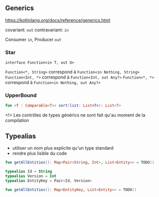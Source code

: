 
## Generics

<https://kotlinlang.org/docs/reference/generics.html>

covariant: `out`
contravariant: `in`

Consumer `in`, Producer `out`

###  Star

`interface Function<in T, out U>`

`Function<*, String>` correspond à `Function<in Nothing, String>`
`Function<Int, *>` correspond à `Function<Int, out Any?>`
`Function<*, *>` correspond à `Function<in Nothing, out Any?>`

### UpperBound

```kotlin
fun <T : Comparable<T>> sort(list: List<T>): List<T>
```

<!> Les contrôles de types générics ne sont fait qu'au moment de la compilation

## Typealias

* utiliser un nom plus explicite qu'un type standard
* rendre plus lisible du code

```kotlin
fun getAllEntities(): Map<Pair<String, Int>, List<Entity>> = TODO()

typealias Id = String
typealias Version = Int
typealias EntityKey = Pair<Id, Version>

fun getAllEntities(): Map<EntityKey, List<Entity>> = TODO()
```